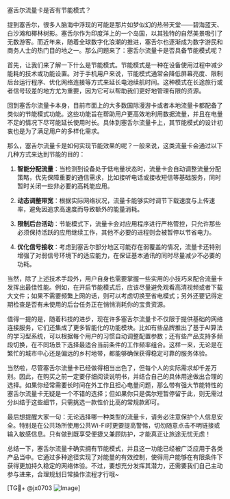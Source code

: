 塞舌尔流量卡是否有节能模式？

提到塞舌尔，很多人脑海中浮现的可能是那片如梦似幻的热带天堂——碧海蓝天、白沙滩和椰林树影。塞舌尔作为印度洋上的一个岛国，以其独特的自然美景吸引了无数游客。而近年来，随着全球数字化浪潮的推进，塞舌尔也逐渐成为数字游民和商务人士的热门目的地之一。那么问题来了：塞舌尔流量卡是否具备节能模式呢？

首先，让我们来了解一下什么是节能模式。节能模式是一种在设备使用过程中减少能耗的技术或功能设置。对于手机用户来说，节能模式通常会降低屏幕亮度、限制后台运行程序、优化网络连接等方式来延长电池续航时间。这种模式在长途旅行或者信号较差的地方尤为重要，因为它可以帮助我们更好地管理有限的资源。

回到塞舌尔流量卡本身，目前市面上的大多数国际漫游卡或者本地流量卡都配备了类似的节能模式功能。这些功能旨在帮助用户更高效地利用数据流量，并且在电量不足的情况下尽可能延长使用时长。具体到塞舌尔流量卡上，其节能模式的设计初衷也是为了满足用户的多样化需求。

那么，塞舌尔流量卡是如何实现节能效果的呢？一般来说，这类流量卡会通过以下几种方式来达到节能的目的：

1. **智能分配流量**：当检测到设备处于低电量状态时，流量卡会自动调整流量分配策略，优先保障重要的通信需求，比如接听电话或接收短信等基础服务，同时暂时关闭一些非必要的高耗能应用。

2. **动态调整带宽**：根据实际网络状况，流量卡能够实时调节下载速度与上传速率，避免因追求高速度而导致额外的能量消耗。

3. **限制后台活动**：节能模式下，流量卡会对应用程序进行严格管控，只允许那些必须保持活跃的应用继续工作，其他不必要的进程则会被暂停以节省电力。

4. **优化信号接收**：考虑到塞舌尔部分地区可能存在弱覆盖的情况，流量卡还特别增强了对弱信号环境下的适应能力，在保证基本通讯的同时尽量减少不必要的功耗。

当然，除了上述技术手段外，用户自身也需要掌握一些实用的小技巧来配合流量卡发挥出最佳性能。例如，在开启节能模式后，应该尽量避免观看高清视频或者下载大文件；如果不需要频繁上网的话，则可以考虑切换至省电模式；另外还要记得定期检查是否有未使用的后台任务正在悄悄消耗你的宝贵资源。

值得一提的是，随着科技的进步，现在许多塞舌尔流量卡不仅限于提供基础的网络连接服务，它们还集成了更多智能化的功能模块。比如有些品牌推出了基于AI算法的学习型系统，可以根据每个用户的习惯自动调整配置参数；还有些产品支持多频段切换，在不同场景下选择最适合当前条件的工作频率组合。这样一来，无论是在繁忙的城市中心还是偏远的乡村地带，都能够确保获得稳定可靠的服务体验。

当然啦，尽管塞舌尔流量卡已经做得相当出色了，但每个人的实际需求却千差万别。因此，在购买之前一定要仔细阅读说明书，并结合自己的具体用途做出合理的选择。如果你经常需要长时间在外工作且担心电量问题，那么带有强大节能特性的塞舌尔流量卡无疑是一个不错的选择；但如果你只是偶尔短暂停留于此，则无需过分纠结于这些细节，只需挑选一款性价比高的常规款即可。

最后想提醒大家一句：无论选择哪一种类型的流量卡，请务必注意保护个人信息安全。特别是在公共场所使用公共Wi-Fi时更要提高警惕，切勿随意点击不明链接或输入敏感信息。只有做到既享受便捷又兼顾防护，才能真正让旅途无忧无虑！

总结一下，塞舌尔流量卡确实拥有节能模式，并且这一功能已经被广泛应用于各类产品当中。它通过多种途径实现了对能量的有效控制，使得用户能够在有限条件下获得更加持久稳定的网络体验。不过，要想充分发挥其潜力，还需要我们自己主动参与进来，合理规划日常操作流程才行哦~

[TG💪+ @jx0703 ![Image](https://github.com/user-attachments/assets/dbca1d08-cadb-493c-b0ec-ad6f7a83f270)]